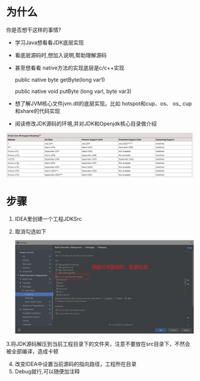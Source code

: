 # 为什么

你是否想干这样的事情?

- 学习Java想看看JDK底层实现

- 看底层源码时,想加入说明,帮助理解源码

- 甚至想看看 native方法的实现底层是c/c++实现

  public native byte getByte(long var1)

  public native void putByte (long varl, byte var3)

- 想了解JVM核心文件jvm.dll的底层实现。比如 hotspot和cup、os、 os_ cup和share的代码实现

- 阅读修改JDK源码的环境,并对JDK和Openjdk核心目录做介绍

![image-20201025203649556](JDK源码学习.assets/image-20201025203649556.png)

# 步骤

1. IDEA里创建一个工程JDKSrc

2. 取消勾选如下

   ![image-20201025204457441](JDK源码学习.assets/image-20201025204457441.png)

3.将JDK源码解压到当前工程目录下的文件夹，注意不要放在src目录下，不然会被全部编译，造成卡顿

4. 改变IDEA中设置当前源码的指向路径，工程所在目录
5. Debug就行,可以随便加注释